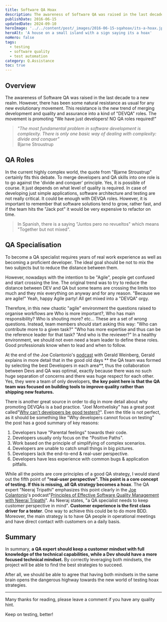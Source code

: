 ```yaml
---
title: Software QA Hoax
description: The awareness of Software QA was raised in the last decade to a new realm. However, there has been some natural resistance as usual for any new evolutionary movement.
publishDate: 2016-06-15
updatedDate: 2024-09-10
heroImage: '../../content/post/_images/2016-06-15-sqahoax/its-a-hoax.jpg'
heroAlt: 'A house on a small island with a sign saying its a hoax'
noHero: false
tags:
  - testing
  - software quality
  - test automation
category: Q.Assistance
toc: true
---
```


## Overview

The awareness of Software QA was raised in the last decade to a new realm. However, there has been some natural resistance as usual for any new evolutionary movement. This resistance is the new trend of merging development and quality and assurance into a kind of "DEVQA" roles. The movement is promoting "We have just developers! NO QA roles required!"

> *"The most fundamental problem in software development is complexity. There is only one basic way of dealing with complexity: divide and conquer"*\
Bjarne Stroustrup

## QA Roles
In the current highly complex world, the quote from "Bjarne Stroustrup" certainly fits this debate. To merge developers and  QA skills into one role is to go against the 'divide and conquer' principle. Yes, it is possible of course. It just depends on what level of quality is required. In case of developing just simple applications, software architecture and testing are not really critical. It could be enough with DEVQA roles. However, it is important to remember that software solutions tend to grow, rather fast, and if the team hits the "Jack pot" it would be very expensive to refactor on time.

> In Spanish, there is a saying "Juntos pero no revueltos" which means "Together but not mixed".

## QA Specialisation

To become a QA specialist requires years of real work experience as well as becoming a proficient developer. The ideal goal should be not to mix the two subjects but to reduce the distance between them.

However, nowadays with the intention to be "Agile", people get confused and start crossing the line. The original trend was to try to reduce the distance between DEV and QA but some teams are crossing the limits too much and they mix everything on anyway and for any reason. "Because we are agile!" Yeah, happy Agile party! All get mixed into a "DEVQA" orgy.

Therefore, in this new chaotic "agile" environment the questions raised to organise workflows are Who is more important?, Who has main responsibility? Who is shouting more? etc... These are a set of wrong questions. Instead, team members should start asking this way: "Who can contribute more to a given task?" "Who has more expertise and thus can be the reference leader for that task? "And who is the reviewer?" In a healthy environment, we should not even need a team leader to define these roles. Good professionals know when to lead and when to follow.

At the end of the  Joe Colantonio's [podcast](http://joecolantonio.com/testtalks/100-testing-harder-developing-gerald-weinberg/) with Gerald Weinberg, Gerald explains in more detail that in the good old days ** the QA team was formed by selecting the best Developers in each area**, thus the collaboration between Devs and QA was optimal, exactly because there was no such huge separation of concerns and there was huge respect for each other. Yes, they were a team of only developers, **the key point here is that the QA team was focused on building tools to improve quality rather than shipping new features.**

There is another great source in order to dig in more detail about why promoting DEVQAs is a bad practice. "Joel Montvelisky" has a great post called"[Why can't developers be good testers?](http://qablog.practitest.com/2010/05/why-cant-developers-be-good-testers/)". Even the title is not perfect, as it should be something like "Why developers cannot focus on testing" the post has a good summary of key reasons:

1. Developers have "Parental feelings" towards their code.
2. Developers usually only focus on the "Positive Paths".
3. Work based on the principle of simplifying of complex scenarios.
4. Developers are unable to catch small things in big pictures.
5. Developers lack the end-to-end & real-user perspective.
6. Developers have less experience with common bugs & application pitfalls.

While all the points are core principles of a good QA strategy, I would stand out the fifth point of **"real-user perspective". This point is a core concept of testing. If this is missing, all QA strategy becomes a hoax**. The QA expert "Neeraj Tripathi" emphasizes this point clearly in the [Joe Colantonio](http://joecolantonio.com/)'s podcast"[Principles of Effective Software Quality Management with Neeraj Tripathi](http://joecolantonio.com/testtalks/99-principles-effective-software-quality-management-neeraj-tripathi/)". As Neeraj states, "a QA specialist needs to keep customer perspective in mind". **Customer experience is the first class driver for a tester**. One way to achieve this could be to do more BDD. Moreover, the main strategy is to have QA people in operational meetings and have direct contact with customers on a daily basis.


## Summary

In summary, **a QA expert should keep a customer mindset with full knowledge of the technical capabilities, while a Dev should have a more focused technical mindset.** By correctly leveraging both mindsets, the project will be able to find the best strategies to succeed.

After all, we should be able to agree that having both mindsets in the same brain opens the dangerous highway towards the new world of testing hoax strategies.

----
Many thanks for reading, please leave a comment if you have any quality hint.

Keep on testing, better!
